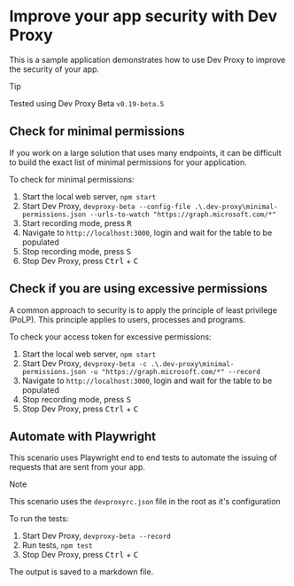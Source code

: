 # Improve your app security with Dev Proxy

This is a sample application demonstrates how to use Dev Proxy to improve the security of your app.

> [!TIP]
> Tested using Dev Proxy Beta `v0.19-beta.5`

## Check for minimal permissions

If you work on a large solution that uses many endpoints, it can be difficult to build the exact list of minimal permissions for your application.

To check for minimal permissions:

1. Start the local web server, `npm start`
1. Start Dev Proxy, `devproxy-beta --config-file .\.dev-proxy\minimal-permissions.json --urls-to-watch "https://graph.microsoft.com/*"`
1. Start recording mode, press <kbd>R</kdb>
1. Navigate to `http://localhost:3000`, login and wait for the table to be populated
1. Stop recording mode, press <kbd>S</kdb>
1. Stop Dev Proxy, press <kbd>Ctrl</kbd> + <kbd>C</kbd>

## Check if you are using excessive permissions

A common approach to security is to apply the principle of least privilege (PoLP). This principle applies to users, processes and programs.

To check your access token for excessive permissions:

1. Start the local web server, `npm start`
1. Start Dev Proxy, `devproxy-beta -c .\.dev-proxy\minimal-permissions.json -u "https://graph.microsoft.com/*" --record`
1. Navigate to `http://localhost:3000`, login and wait for the table to be populated
1. Stop recording mode, press <kbd>S</kdb>
1. Stop Dev Proxy, press <kbd>Ctrl</kbd> + <kbd>C</kbd>

## Automate with Playwright

This scenario uses Playwright end to end tests to automate the issuing of requests that are sent from your app.

> [!NOTE]
> This scenario uses the `devproxyrc.json` file in the root as it's configuration

To run the tests:

1. Start Dev Proxy, `devproxy-beta --record`
1. Run tests, `npm test`
1. Stop Dev Proxy, press <kbd>Ctrl</kbd> + <kbd>C</kbd>

The output is saved to a markdown file.

